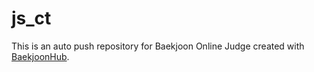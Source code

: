 # js_ct
This is an auto push repository for Baekjoon Online Judge created with [BaekjoonHub](https://github.com/BaekjoonHub/BaekjoonHub).

